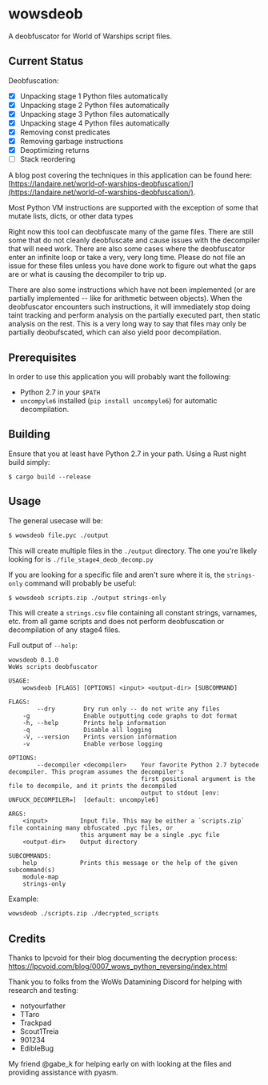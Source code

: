 # wowsdeob

A deobfuscator for World of Warships script files.

## Current Status

Deobfuscation:

- [x] Unpacking stage 1 Python files automatically
- [x] Unpacking stage 2 Python files automatically
- [x] Unpacking stage 3 Python files automatically
- [x] Unpacking stage 4 Python files automatically
- [x] Removing const predicates
- [x] Removing garbage instructions
- [x] Deoptimizing returns
- [ ] Stack reordering

A blog post covering the techniques in this application can be found here: [https://landaire.net/world-of-warships-deobfuscation/](https://landaire.net/world-of-warships-deobfuscation/).

Most Python VM instructions are supported with the exception of some that mutate lists, dicts, or other data types

Right now this tool can deobfuscate many of the game files. There are still some that do not cleanly deobfuscate and cause issues with the decompiler that will need work. There are also some cases where the deobfuscator enter an infinite loop or take a very, very long time. Please do not file an issue for these files unless you have done work to figure out what the gaps are or what is causing the decompiler to trip up.

There are also some instructions which have not been implemented (or are partially implemented -- like for arithmetic between objects). When the deobfuscator encounters such instructions, it will immediately stop doing taint tracking and perform analysis on the partially executed part, then static analysis on the rest. This is a very long way to say that files may only be partially deobufscated, which can also yield poor decompilation.

## Prerequisites

In order to use this application you will probably want the following:

- Python 2.7 in your `$PATH`
- `uncompyle6` installed (`pip install uncompyle6`) for automatic decompilation.

## Building

Ensure that you at least have Python 2.7 in your path. Using a Rust night build simply:

```
$ cargo build --release
```

## Usage

The general usecase will be:

```bash
$ wowsdeob file.pyc ./output
```

This will create multiple files in the `./output` directory. The one you're likely looking for is `./file_stage4_deob_decomp.py`

If you are looking for a specific file and aren't sure where it is, the `strings-only` command will probably be useful:

```bash
$ wowsdeob scripts.zip ./output strings-only
```

This will create a `strings.csv` file containing all constant strings, varnames, etc. from all game scripts and does not perform deobfuscation or decompilation of any stage4 files.

Full output of `--help`:

```
wowsdeob 0.1.0
WoWs scripts deobfuscator

USAGE:
    wowsdeob [FLAGS] [OPTIONS] <input> <output-dir> [SUBCOMMAND]

FLAGS:
        --dry        Dry run only -- do not write any files
    -g               Enable outputting code graphs to dot format
    -h, --help       Prints help information
    -q               Disable all logging
    -V, --version    Prints version information
    -v               Enable verbose logging

OPTIONS:
        --decompiler <decompiler>    Your favorite Python 2.7 bytecode decompiler. This program assumes the decompiler's
                                     first positional argument is the file to decompile, and it prints the decompiled
                                     output to stdout [env: UNFUCK_DECOMPILER=]  [default: uncompyle6]

ARGS:
    <input>         Input file. This may be either a `scripts.zip` file containing many obfuscated .pyc files, or
                    this argument may be a single .pyc file
    <output-dir>    Output directory

SUBCOMMANDS:
    help            Prints this message or the help of the given subcommand(s)
    module-map      
    strings-only    
```

Example:

```bash
wowsdeob ./scripts.zip ./decrypted_scripts
```

## Credits

Thanks to lpcvoid for their blog documenting the decryption process: https://lpcvoid.com/blog/0007_wows_python_reversing/index.html

Thank you to folks from the WoWs Datamining Discord for helping with research and testing:

- notyourfather
- TTaro
- Trackpad
- Scout1Treia
- 901234
- EdibleBug

My friend @gabe_k for helping early on with looking at the files and providing assistance with pyasm.